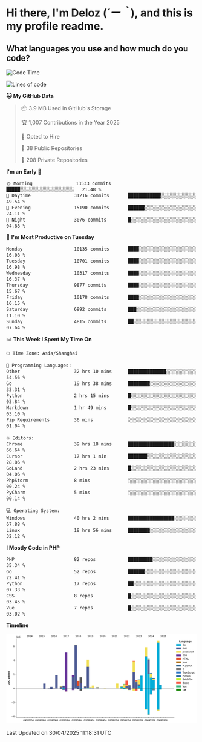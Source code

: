 # **Hi there, I'm Deloz (*´ー｀*), and this is my profile readme.**

## **What languages you use and how much do you code?**

<!--START_SECTION:waka-->
![Code Time](http://img.shields.io/badge/Code%20Time-6%2C270%20hrs%2021%20mins-blue)

![Lines of code](https://img.shields.io/badge/From%20Hello%20World%20I%27ve%20Written-56.4%20million%20lines%20of%20code-blue)

**🐱 My GitHub Data** 

> 📦 3.9 MB Used in GitHub's Storage 
 > 
> 🏆 1,007 Contributions in the Year 2025
 > 
> 💼 Opted to Hire
 > 
> 📜 38 Public Repositories 
 > 
> 🔑 208 Private Repositories 
 > 
**I'm an Early 🐤** 

```text
🌞 Morning                13533 commits       █████░░░░░░░░░░░░░░░░░░░░   21.48 % 
🌆 Daytime                31216 commits       ████████████░░░░░░░░░░░░░   49.54 % 
🌃 Evening                15190 commits       ██████░░░░░░░░░░░░░░░░░░░   24.11 % 
🌙 Night                  3076 commits        █░░░░░░░░░░░░░░░░░░░░░░░░   04.88 % 
```
📅 **I'm Most Productive on Tuesday** 

```text
Monday                   10135 commits       ████░░░░░░░░░░░░░░░░░░░░░   16.08 % 
Tuesday                  10701 commits       ████░░░░░░░░░░░░░░░░░░░░░   16.98 % 
Wednesday                10317 commits       ████░░░░░░░░░░░░░░░░░░░░░   16.37 % 
Thursday                 9877 commits        ████░░░░░░░░░░░░░░░░░░░░░   15.67 % 
Friday                   10178 commits       ████░░░░░░░░░░░░░░░░░░░░░   16.15 % 
Saturday                 6992 commits        ███░░░░░░░░░░░░░░░░░░░░░░   11.10 % 
Sunday                   4815 commits        ██░░░░░░░░░░░░░░░░░░░░░░░   07.64 % 
```


📊 **This Week I Spent My Time On** 

```text
🕑︎ Time Zone: Asia/Shanghai

💬 Programming Languages: 
Other                    32 hrs 10 mins      ██████████████░░░░░░░░░░░   54.56 % 
Go                       19 hrs 38 mins      ████████░░░░░░░░░░░░░░░░░   33.31 % 
Python                   2 hrs 15 mins       █░░░░░░░░░░░░░░░░░░░░░░░░   03.84 % 
Markdown                 1 hr 49 mins        █░░░░░░░░░░░░░░░░░░░░░░░░   03.10 % 
Pip Requirements         36 mins             ░░░░░░░░░░░░░░░░░░░░░░░░░   01.04 % 

🔥 Editors: 
Chrome                   39 hrs 18 mins      █████████████████░░░░░░░░   66.64 % 
Cursor                   17 hrs 1 min        ███████░░░░░░░░░░░░░░░░░░   28.86 % 
GoLand                   2 hrs 23 mins       █░░░░░░░░░░░░░░░░░░░░░░░░   04.06 % 
PhpStorm                 8 mins              ░░░░░░░░░░░░░░░░░░░░░░░░░   00.24 % 
PyCharm                  5 mins              ░░░░░░░░░░░░░░░░░░░░░░░░░   00.14 % 

💻 Operating System: 
Windows                  40 hrs 2 mins       █████████████████░░░░░░░░   67.88 % 
Linux                    18 hrs 56 mins      ████████░░░░░░░░░░░░░░░░░   32.12 % 
```

**I Mostly Code in PHP** 

```text
PHP                      82 repos            █████████░░░░░░░░░░░░░░░░   35.34 % 
Go                       52 repos            ██████░░░░░░░░░░░░░░░░░░░   22.41 % 
Python                   17 repos            ██░░░░░░░░░░░░░░░░░░░░░░░   07.33 % 
CSS                      8 repos             █░░░░░░░░░░░░░░░░░░░░░░░░   03.45 % 
Vue                      7 repos             █░░░░░░░░░░░░░░░░░░░░░░░░   03.02 % 
```



**Timeline**

![Lines of Code chart](https://raw.githubusercontent.com/deloz/deloz/main/assets/bar_graph.png)


 Last Updated on 30/04/2025 11:18:31 UTC
<!--END_SECTION:waka-->
